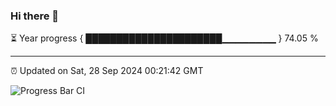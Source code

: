 ### Hi there 👋

⏳ Year progress { ██████████████████████▁▁▁▁▁▁▁▁ } 74.05 %

---

⏰ Updated on Sat, 28 Sep 2024 00:21:42 GMT

![Progress Bar CI](https://github.com/liununu/liununu/workflows/Progress%20Bar%20CI/badge.svg)
